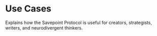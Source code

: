 # Use Cases

Explains how the Savepoint Protocol is useful for creators, strategists, writers, and neurodivergent thinkers.

